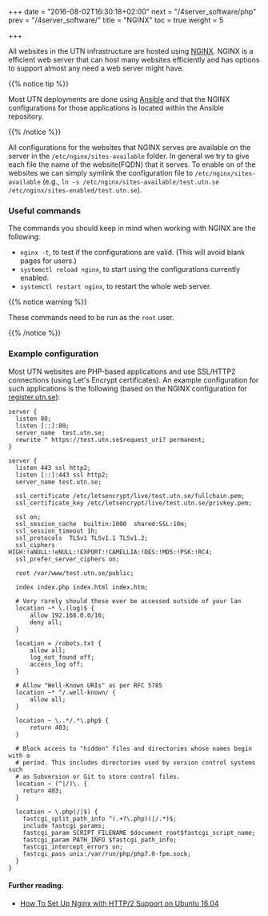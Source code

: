 +++
date = "2016-08-02T16:30:18+02:00"
next = "/4server_software/php"
prev = "/4server_software/"
title = "NGINX"
toc = true
weight = 5

+++

All websites in the UTN infrastructure are hosted using
[NGINX](https://www.nginx.com). NGINX is a efficient web server that can host
many websites efficiently and has options to support almost any need a web
server might have.

{{% notice tip %}}

Most UTN deployments are done using [Ansible](/5development_tools/ansible) and
that the NGINX configurations for those applications is located within the
Ansible repository.

{{% /notice %}}

All configurations for the websites that NGINX serves are available on the server in the `/etc/nginx/sites-available` folder. In general we try to give each file the name of the website(FQDN) that it serves. To enable on of the websites we can simply symlink the configuration file to `/etc/nginx/sites-available` (e.g., `ln -s /etc/nginx/sites-available/test.utn.se /etc/nginx/sites-enabled/test.utn.se`).

### Useful commands
The commands you should keep in mind when working with NGINX are the following:

- `nginx -t`, to test if the configurations are valid. (This will avoid blank
pages for users.)
- `systemctl reload nginx`, to start using the configurations currently enabled.
- `systemctl restart nginx`, to restart the whole web server.

{{% notice warning %}}

These commands need to be run as the `root` user.

{{% /notice %}}


### Example configuration
Most UTN websites are PHP-based applications and use SSL/HTTP2 connections (using
Let's Encrypt certificates). An example configuration for such applications is
the following (based on the NGINX configuration for
[register.utn.se](https://register.utn.se)):

```
server {
  listen 80;
  listen [::]:80;
  server_name  test.utn.se;
  rewrite ^ https://test.utn.se$request_uri? permanent;
}

server {
  listen 443 ssl http2;
  listen [::]:443 ssl http2;
  server_name test.utn.se;

  ssl_certificate /etc/letsencrypt/live/test.utn.se/fullchain.pem;
  ssl_certificate_key /etc/letsencrypt/live/test.utn.se/privkey.pem;

  ssl on;
  ssl_session_cache  builtin:1000  shared:SSL:10m;
  ssl_session_timeout 1h;
  ssl_protocols  TLSv1 TLSv1.1 TLSv1.2;
  ssl_ciphers HIGH:!aNULL:!eNULL:!EXPORT:!CAMELLIA:!DES:!MD5:!PSK:!RC4;
  ssl_prefer_server_ciphers on;

  root /var/www/test.utn.se/public;

  index index.php index.html index.htm;

  # Very rarely should these ever be accessed outside of your lan
  location ~* \.(log)$ {
      allow 192.168.0.0/16;
      deny all;
  }

  location = /robots.txt {
      allow all;
      log_not_found off;
      access_log off;
  }

  # Allow "Well-Known URIs" as per RFC 5785
  location ~* ^/.well-known/ {
      allow all;
  }

  location ~ \..*/.*\.php$ {
      return 403;
  }

  # Block access to "hidden" files and directories whose names begin with a
  # period. This includes directories used by version control systems such
  # as Subversion or Git to store control files.
  location ~ (^|/)\. {
    return 403;
  }

  location ~ \.php(/|$) {
    fastcgi_split_path_info ^(.+?\.php)(|/.*)$;
    include fastcgi_params;
    fastcgi_param SCRIPT_FILENAME $document_root$fastcgi_script_name;
    fastcgi_param PATH_INFO $fastcgi_path_info;
    fastcgi_intercept_errors on;
    fastcgi_pass unix:/var/run/php/php7.0-fpm.sock;
  }
}
```

#### Further reading:

- [How To Set Up Nginx with HTTP/2 Support on Ubuntu 16.04](https://www.digitalocean.com/community/tutorials/how-to-set-up-nginx-with-http-2-support-on-ubuntu-16-04?utm_medium=social&utm_source=twitter&utm_campaign=nginx_http2_ubuntu_tut&utm_content=image)
